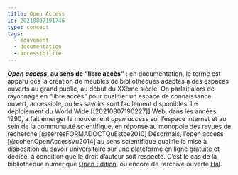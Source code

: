 ```yaml
---
title: Open Access
id: 20210807191746
type: concept
tags:
  - mouvement
  - documentation
  - accessibilité
---
```

            

**_Open access_, au sens de “libre accès”** : en documentation, le terme est apparu dès la création de meubles de bibliothèques adaptés à des espaces ouverts au grand public, au début du XXème siècle. On parlait alors de rayonnage en “libre accès” pour qualifier un espace de connaissance ouvert, accessible, où les savoirs sont facilement disponibles. Le déploiement du World Wide [[20210807190227]] Web, dans les années 1990, a fait émerger le mouvement _open access_ sur l’espace internet et au sein de la communauté scientifique, en réponse au monopole des revues de recherche [@serresFORMADOCTQuEstce2010]
Désormais, l’open access [@cohenOpenAccessVu2014] au sens scientifique qualifie la mise à disposition du savoir universitaire sur une plateforme en ligne gratuite et dédiée, à condition que le droit d’auteur soit respecté. C’est le cas de la bibliothèque numérique [Open Edition](https://www.openedition.org/), ou encore de l’archive ouverte [Hal](https://hal.archives-ouvertes.fr/).





